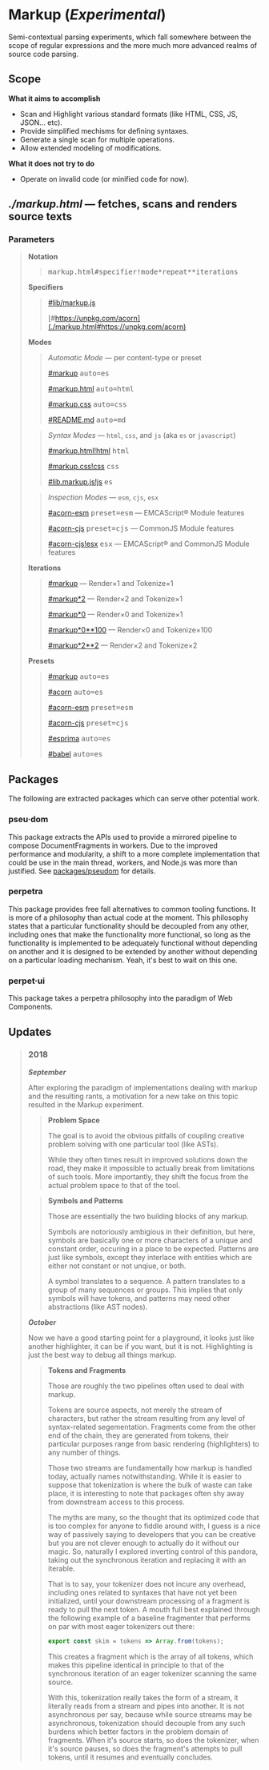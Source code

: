 # Markup (_Experimental_)

Semi-contextual parsing experiments, which fall somewhere between the scope of regular expressions and the more much more advanced realms of source code parsing.

## Scope

**What it aims to accomplish**

- Scan and Highlight various standard formats (like HTML, CSS, JS, JSON... etc).
- Provide simplified mechisms for defining syntaxes.
- Generate a single scan for multiple operations.
- Allow extended modeling of modifications.

**What it does not try to do**

- Operate on invalid code (or minified code for now).

## _./markup.html_ — fetches, scans and renders source texts

### Parameters

> **Notation**
>
> > <pre>markup.html#<samp>specifier</samp>!<samp>mode</samp>*<samp>repeat</samp>**<samp>iterations</samp></pre>
>
> **Specifiers**
>
> > [#lib/markup.js](./markup.html#lib/markup.js)
> >
> > [#https://unpkg.com/acorn](./markup.html#https://unpkg.com/acorn)
>
> **Modes**
>
> > _Automatic Mode_ — per content-type or preset
> >
> > [#markup](./markup.html#markup) <kbd>auto=es</kbd>
> >
> > [#markup.html](./markup.html#markup.html) <kbd>auto=html</kbd>
> >
> > [#markup.css](./markup.html#markup.css) <kbd>auto=css</kbd>
> >
> > [#README.md](./markup.html#README.md) <kbd>auto=md</kbd>
>
> > _Syntax Modes_ — `html`, `css`, and `js` (aka `es` or `javascript`)
> >
> > [#markup.html!html](./markup.html#markup.html!html) <kbd>html</kbd>
> >
> > [#markup.css!css](./markup.html#markup.css!css) <kbd>css</kbd>
> >
> > [#lib.markup.js!js](./markup.html#lib/markup.js!js) <kbd>es</kbd>
>
> > _Inspection Modes_ — `esm`, `cjs`, `esx`
> >
> > [#acorn-esm](./markup.html#acorn-esm) <kbd>preset=esm</kbd> — EMCAScript® Module features
> >
> > [#acorn-cjs](./markup.html#acorn-cjs) <kbd>preset=cjs</kbd> — CommonJS Module features
> >
> > [#acorn-cjs!esx](./markup.html#acorn-cjs!esx) <kbd>esx</kbd> — EMCAScript® and CommonJS Module features
>
> **Iterations**
>
> > [#markup](./markup.html#markup) — Render&times;1 and Tokenize&times;1
> >
> > [#markup\*2](./markup.html#markup*2) — Render&times;2 and Tokenize&times;1
> >
> > [#markup\*0](./markup.html#markup*0) — Render&times;0 and Tokenize&times;1
> >
> > [#markup\*0\*\*100](./markup.html#markup*0**100) — Render&times;0 and Tokenize&times;100
> >
> > [#markup\*2\*\*2](./markup.html#markup*2**2) — Render&times;2 and Tokenize&times;2
>
> **Presets**
>
> > [#markup](./markup.html#markup) <kbd>auto=es</kbd>
> >
> > [#acorn](./markup.html#acorn) <kbd>auto=es</kbd>
> >
> > [#acorn-esm](./markup.html#acorn-esm) <kbd>preset=esm</kbd>
> >
> > [#acorn-cjs](./markup.html#acorn-cjs) <kbd>preset=cjs</kbd>
> >
> > [#esprima](./markup.html#esprima) <kbd>auto=es</kbd>
> >
> > [#babel](./markup.html#babel) <kbd>auto=es</kbd>

## Packages

The following are extracted packages which can serve other potential work.

### pseu·dom

This package extracts the APIs used to provide a mirrored pipeline to compose DocumentFragments in workers. Due to the improved performance and modularity, a shift to a more complete implementation that could be use in the main thread, workers, and Node.js was more than justified. See [packages/pseudom](./packages/pseudom/) for details.

### perpetra

This package provides free fall alternatives to common tooling functions. It is more of a philosophy than actual code at the moment. This philosophy states that a particular functionality should be decoupled from any other, including ones that make the functionality more functional, so long as the functionality is implemented to be adequately functional without depending on another and it is designed to be extended by another without depending on a particular loading mechanism. Yeah, it's best to wait on this one.

### perpet·ui

This package takes a perpetra philosophy into the paradigm of Web Components.

## Updates

> ### 2018
>
> **_September_**
>
> After exploring the paradigm of implementations dealing with markup and the resulting rants, a motivation for a new take on this topic resulted in the Markup experiment.
>
> > **Problem Space**
> >
> > The goal is to avoid the obvious pitfalls of coupling creative problem solving with one particular tool (like ASTs).
> >
> > While they often times result in improved solutions down the road, they make it impossible to actually break from limitations of such tools. More importantly, they shift the focus from the actual problem space to that of the tool.
>
> > **Symbols and Patterns**
> >
> > Those are essentially the two building blocks of any markup.
> >
> > Symbols are notoriously ambigious in their definition, but here, symbols are basically one or more characters of a unique and constant order, occuring in a place to be expected. Patterns are just like symbols, except they interlace with entities which are either not constant or not unqiue, or both.
> >
> > A symbol translates to a sequence. A pattern translates to a group of many sequences or groups. This implies that only symbols will have tokens, and patterns may need other abstractions (like AST nodes).
> >
>
> **_October_**
>
> Now we have a good starting point for a playground, it looks just like another highlighter, it can be if you want, but it is not. Highlighting is just the best way to debug all things markup.
>
> > **Tokens and Fragments**
> >
> > Those are roughly the two pipelines often used to deal with markup.
> >
> > Tokens are source aspects, not merely the stream of characters, but rather the stream resulting from any level of syntax-related segementation. Fragments come from the other end of the chain, they are generated from tokens, their particular purposes range from basic rendering (highlighters) to any number of things.
> >
> > Those two streams are fundamentally how markup is handled today, actually names notwithstanding. While it is easier to suppose that tokenization is where the bulk of waste can take place, it is interesting to note that packages often shy away from downstream access to this process.
> >
> > The myths are many, so the thought that its optimized code that is too complex for anyone to fiddle around with, I guess is a nice way of passively saying to developers that you can be creative but you are not clever enough to actually do it without our magic. So, naturally I explored inverting control of this pandora, taking out the synchronous iteration and replacing it with an iterable.
> >
> > That is to say, your tokenizer does not incure any overhead, including ones related to syntaxes that have not yet been initialized, until your downstream processing of a fragment is ready to pull the next token. A mouth full best explained through the following example of a baseline fragmenter that performs on par with most eager tokenizers out there:
> >
> > ```js
> > export const skim = tokens => Array.from(tokens);
> > ```
> >
> > This creates a fragment which is the array of all tokens, which makes this pipeline identical in principle to that of the synchronous iteration of an eager tokenizer scanning the same source.
> >
> > With this, tokenization really takes the form of a stream, it literally reads from a stream and pipes into another. It is not asynchronous per say, because while source streams may be asynchronous, tokenization should decouple from any such burdens which better factors in the problem domain of fragments. When it's source starts, so does the tokenizer, when it's source pauses, so does the fragment's attempts to pull tokens, until it resumes and eventually concludes.
